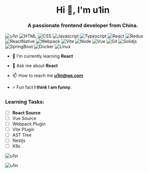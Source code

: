 <h1 align="center">Hi 👋, I'm u1in</h1>
<h3 align="center">A passionate frontend developer from China.</h3>

<p align="left">
<img src="https://komarev.com/ghpvc/?username=u1in&label=Visited&color=0e75b6&style=flat" alt="u1in" />
<img src="https://img.shields.io/badge/HTML-e44c25" alt="HTML" />
<img src="https://img.shields.io/badge/CSS-2a61f0" alt="CSS" />
<img src="https://img.shields.io/badge/Javascript-fedc23" alt="Javascript" />
<img src="https://img.shields.io/badge/Typescript-2f78c3" alt="Typescript" />
<img src="https://img.shields.io/badge/React-62d0f9" alt="React" />
<img src="https://img.shields.io/badge/Redux-683ab8" alt="Redux" />
<img src="https://img.shields.io/badge/ReactNative-00d5fd" alt="ReactNative" />
<img src="https://img.shields.io/badge/Webpack-688ed0" alt="Webpack" />
<img src="https://img.shields.io/badge/Vite-fdd32c" alt="Vite" />
<img src="https://img.shields.io/badge/Node-80cb26" alt="Node" />
<img src="https://img.shields.io/badge/Vue-4ebb8a" alt="Vue" />
<img src="https://img.shields.io/badge/Git-d75d21" alt="Git" />
<img src="https://img.shields.io/badge/Solidjs-4a7dbd" alt="Solidjs" />
<img src="https://img.shields.io/badge/SpringBoot-70ad44" alt="SpringBoot" />
<img src="https://img.shields.io/badge/Docker-74c0fb" alt="Docker" />
<img src="https://img.shields.io/badge/Linux-fdbe00" alt="Linux" />
</p>

- 🌱 I’m currently learning **React**

- 💬 Ask me about **React**

- 📫 How to reach me **u1in@qq.com**

- ⚡ Fun fact **I think I am funny.**

<h3>Learning Tasks:</h3>

- [ ] **React Source**
- [ ] Vue Source
- [ ] Webpack Plugin
- [ ] Vite Plugin
- [ ] AST Tree
- [ ] Nestjs
- [ ] K8s

<p><img align="center" src="https://github-readme-stats.vercel.app/api?username=u1in&show_icons=true&locale=en" alt="u1in" /></p>

<p><img align="left" src="https://github-readme-stats.vercel.app/api/top-langs?username=u1in&show_icons=true&locale=en&layout=compact" alt="u1in" /></p>
